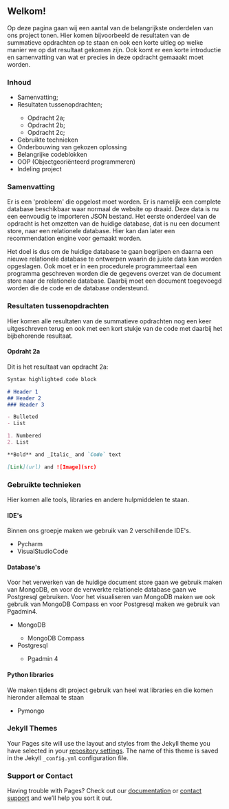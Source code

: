 ## Welkom!

Op deze pagina gaan wij een aantal van de belangrijkste onderdelen van ons project tonen. Hier komen bijvoorbeeld de resultaten van de summatieve opdrachten op te staan en ook een korte uitleg op welke manier we op dat resultaat gekomen zijn. Ook komt er een korte introductie en samenvatting van wat er precies in deze opdracht gemaaakt moet worden.

### Inhoud
<ul>
  <li>Samenvatting;</li>
  <li>Resultaten tussenopdrachten;</li>
    <ul>
      <li>Opdracht 2a;</li>
      <li>Opdracht 2b;</li>
      <li>Opdracht 2c;</li>
    </ul>
  <li>Gebruikte technieken</li>
  <li>Onderbouwing van gekozen oplossing</li>
  <li>Belangrijke codeblokken</li>
  <li>OOP (Objectgeoriënteerd programmeren)</li>
  <li>Indeling project</li>
</ul>

### Samenvatting

Er is een 'probleem' die opgelost moet worden. Er is namelijk een complete database beschikbaar waar normaal de website op draaid. Deze data is nu een eenvoudig te importeren JSON bestand. Het eerste onderdeel van de opdracht is het omzetten van de huidige database, dat is nu een document store, naar een relationele database. Hier kan dan later een recommendation engine voor gemaakt worden.

Het doel is dus om de huidige database te gaan begrijpen en daarna een nieuwe relationele database te ontwerpen waarin de juiste data kan worden opgeslagen. Ook moet er in een procedurele programmeertaal een programma geschreven worden die de gegevens overzet van de document store naar de relationele database. Daarbij moet een document toegevoegd worden die de code en de database ondersteund.

### Resultaten tussenopdrachten

Hier komen alle resultaten van de summatieve opdrachten nog een keer uitgeschreven terug en ook met een kort stukje van de code met daarbij het bijbehorende resultaat.

#### Opdraht 2a
  Dit is het resultaat van opdracht 2a:

  ```markdown
  Syntax highlighted code block

  # Header 1
  ## Header 2
  ### Header 3

  - Bulleted
  - List

  1. Numbered
  2. List

  **Bold** and _Italic_ and `Code` text

  [Link](url) and ![Image](src)
  ```

### Gebruikte technieken
Hier komen alle tools, libraries en andere hulpmiddelen te staan.

#### IDE's
Binnen ons groepje maken we gebruik van 2 verschillende IDE's.
<ul>
  <li>Pycharm</li>
  <li>VisualStudioCode</li>
</ul>

#### Database's
Voor het verwerken van de huidige document store gaan we gebruik maken van MongoDB, en voor de verwerkte relationele database gaan we Postgresql gebruiken. Voor het visualiseren van MongoDB maken we ook gebruik van MongoDB Compass en voor Postgresql maken we gebruik van Pgadmin4.

<ul>
  <li>MongoDB</li>
  <ul>
    <li>MongoDB Compass</li>
  </ul>
  <li>Postgresql</li>
  <ul>
    <li>Pgadmin 4</li>
  </ul>
</ul>

#### Python libraries
We maken tijdens dit project gebruik van heel wat libraries en die komen hieronder allemaal te staan

<ul>
  <li>Pymongo</li>
</ul>


### Jekyll Themes

Your Pages site will use the layout and styles from the Jekyll theme you have selected in your [repository settings](https://github.com/StanHaakman/MongoDB-to-RationalDB/settings). The name of this theme is saved in the Jekyll `_config.yml` configuration file.

### Support or Contact

Having trouble with Pages? Check out our [documentation](https://docs.github.com/categories/github-pages-basics/) or [contact support](https://support.github.com/contact) and we’ll help you sort it out.
